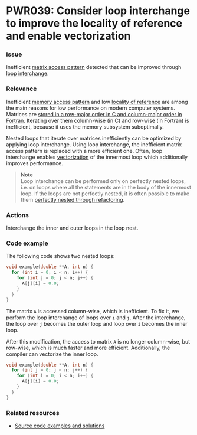 # PWR039: Consider loop interchange to improve the locality of reference and enable vectorization

### Issue

Inefficient
[matrix access pattern](/Glossary/Row-major-and-column-major-order.md) detected
that can be improved through [loop interchange](/Glossary/Loop-interchange.md).

### Relevance

Inefficient [memory access pattern](/Glossary/Memory-access-pattern.md) and low
[locality of reference](/Glossary/Locality-of-reference.md) are among the main
reasons for low performance on modern computer systems. Matrices are
[stored in a row-major order in C and column-major order in Fortran](/Glossary/Row-major-and-column-major-order.md).
Iterating over them column-wise (in C) and row-wise (in Fortran) is inefficient,
because it uses the memory subsystem suboptimally.

Nested loops that iterate over matrices inefficiently can be optimized by
applying loop interchange. Using loop interchange, the inefficient matrix access
pattern is replaced with a more efficient one. Often, loop interchange enables
[vectorization](/Glossary/Vectorization.md) of the innermost loop which
additionally improves performance.

>**Note**  
>Loop interchange can be performed only on perfectly nested loops, i.e. on loops
>where all the statements are in the body of the innermost loop. If the loops
>are not perfectly nested, it is often possible to make them
>[perfectly nested through refactoring](/Glossary/Perfect-loop-nesting.md).

### Actions

Interchange the inner and outer loops in the loop nest.

### Code example

The following code shows two nested loops:

```c
void example(double **A, int n) {
  for (int i = 0; i < n; i++) {
    for (int j = 0; j < n; j++) {
      A[j][i] = 0.0;
    }
  }
}
```

The matrix `A` is accessed column-wise, which is inefficient. To fix it, we
perform the loop interchange of loops over `i` and `j`. After the interchange,
the loop over `j` becomes the outer loop and loop over `i` becomes the inner
loop.

After this modification, the access to matrix `A` is no longer column-wise, but
row-wise, which is much faster and more efficient. Additionally, the compiler
can vectorize the inner loop.

```c
void example(double **A, int n) {
  for (int j = 0; j < n; j++) {
    for (int i = 0; i < n; i++) {
      A[j][i] = 0.0;
    }
  }
}
```

### Related resources

* [Source code examples and solutions](/Checks/PWR039)
